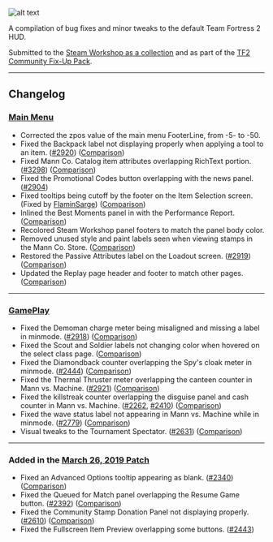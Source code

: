 ![alt text](https://i.imgur.com/cY2bhRp.png)

A compilation of bug fixes and minor tweaks to the default Team Fortress 2 HUD.

Submitted to the [Steam Workshop as a collection](https://steamcommunity.com/workshop/filedetails/?id=2153598398) and as part of the [TF2 Community Fix-Up Pack](https://steamcommunity.com/workshop/filedetails/?id=2156577890).

---

## Changelog

### [Main Menu](https://steamcommunity.com/sharedfiles/filedetails/?id=2001454366)
- Corrected the zpos value of the main menu FooterLine, from -5- to -50.
- Fixed the Backpack label not displaying properly when applying a tool to an item. ([#2920](https://github.com/ValveSoftware/Source-1-Games/issues/2920)) ([Comparison](https://imgur.com/a/2HyBycb))
- Fixed Mann Co. Catalog item attributes overlapping RichText portion. ([#3298](https://github.com/ValveSoftware/Source-1-Games/issues/3298)) ([Comparison](https://imgur.com/a/Gmp9HIL))
- Fixed the Promotional Codes button overlapping with the news panel. ([#2904](https://github.com/ValveSoftware/Source-1-Games/issues/2904))
- Fixed tooltips being cutoff by the footer on the Item Selection screen. (Fixed by [FlaminSarge](https://github.com/FlaminSarge)) ([Comparison](https://imgur.com/a/eidyxJW))
- Inlined the Best Moments panel in with the Performance Report. ([Comparison](https://imgur.com/a/UDfdH3I))
- Recolored Steam Workshop panel footers to match the panel body color.
- Removed unused style and paint labels seen when viewing stamps in the Mann Co. Store. ([Comparison](https://imgur.com/a/48nTYaa))
- Restored the Passive Attributes label on the Loadout screen. ([#2919](https://github.com/ValveSoftware/Source-1-Games/issues/2919)) ([Comparison](https://imgur.com/a/0YboLte))
- Updated the Replay page header and footer to match other pages. ([Comparison](https://imgur.com/a/VgaGdPJ))

---

### [GamePlay](https://steamcommunity.com/sharedfiles/filedetails/?id=2001457353)
- Fixed the Demoman charge meter being misaligned and missing a label in minmode. ([#2918](https://github.com/ValveSoftware/Source-1-Games/issues/2918)) ([Comparison](https://imgur.com/a/hMZ5lZI))
- Fixed the Scout and Soldier labels not changing color when hovered on the select class page. ([Comparison](https://imgur.com/a/o0pDzNr))
- Fixed the Diamondback counter overlapping the Spy's cloak meter in minmode. ([#2444](https://github.com/ValveSoftware/Source-1-Games/issues/2444)) ([Comparison](https://imgur.com/a/b2Dapo5))
- Fixed the Thermal Thruster meter overlapping the canteen counter in Mann vs. Machine. ([#2921](https://github.com/ValveSoftware/Source-1-Games/issues/2921)) ([Comparison](https://imgur.com/a/I9JOBZ6))
- Fixed the killstreak counter overlapping the disguise panel and cash counter in Mann vs. Machine. ([#2262](https://github.com/ValveSoftware/Source-1-Games/issues/2262), [#2410](https://github.com/ValveSoftware/Source-1-Games/issues/2410)) ([Comparison](https://imgur.com/a/L7kWxEM))
- Fixed the wave status label not appearing in Mann vs. Machine while in minmode. ([#2779](https://github.com/ValveSoftware/Source-1-Games/issues/2779)) ([Comparison](https://imgur.com/a/2uW1Wf7))
- Visual tweaks to the Tournament Spectator. ([#2631](https://github.com/ValveSoftware/Source-1-Games/issues/2631)) ([Comparison](https://imgur.com/a/91wrouC))

---

### Added in the [March 26, 2019 Patch](http://www.teamfortress.com/post.php?id=49481)
- Fixed an Advanced Options tooltip appearing as blank. ([#2340](https://github.com/ValveSoftware/Source-1-Games/issues/2340)) ([Comparison](https://i.imgur.com/DTEFKCU.png))
- Fixed the Queued for Match panel overlapping the Resume Game button. ([#2392](https://github.com/ValveSoftware/Source-1-Games/issues/2392)) ([Comparison](https://i.imgur.com/edebGAj.png))
- Fixed the Community Stamp Donation Panel not displaying properly. ([#2610](https://github.com/ValveSoftware/Source-1-Games/issues/2610)) ([Comparison](https://i.imgur.com/CJIRSeI.png))
- Fixed the Fullscreen Item Preview overlapping some buttons. ([#2443](https://github.com/ValveSoftware/Source-1-Games/issues/2443))

